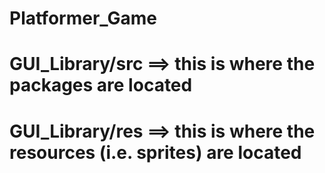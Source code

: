 # Platformer_Game
# GUI_Library/src   ==>  this is where the packages are located
# GUI_Library/res   ==>  this is where the resources (i.e. sprites) are located

